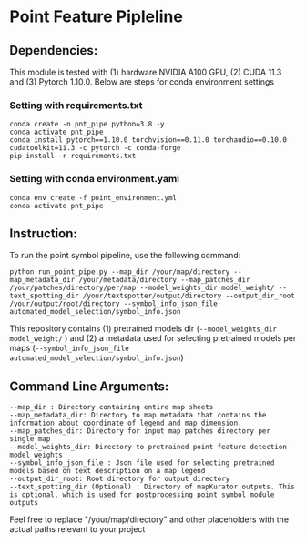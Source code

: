 # Point Feature Pipleline

## Dependencies:

This module is tested with (1) hardware NVIDIA A100 GPU, (2) CUDA 11.3 and (3) Pytorch 1.10.0.
Below are steps for conda environment settings 

### Setting with requirements.txt
```
conda create -n pnt_pipe python=3.8 -y
conda activate pnt_pipe
conda install pytorch==1.10.0 torchvision==0.11.0 torchaudio==0.10.0 cudatoolkit=11.3 -c pytorch -c conda-forge
pip install -r requirements.txt

```

### Setting with conda environment.yaml
```
conda env create -f point_environment.yml
conda activate pnt_pipe
```

## Instruction:

To run the point symbol pipeline, use the following command:

``` 
python run_point_pipe.py --map_dir /your/map/directory --map_metadata_dir /your/metadata/directory --map_patches_dir /your/patches/directory/per/map --model_weights_dir model_weight/ --text_spotting_dir /your/textspotter/output/directory --output_dir_root /your/output/root/directory --symbol_info_json_file automated_model_selection/symbol_info.json
```


This repository contains (1) pretrained models dir  (```--model_weights_dir model_weight/``` )  and (2) a metadata used for selecting pretrained models per maps (```--symbol_info_json_file automated_model_selection/symbol_info.json```) 


## Command Line Arguments:

```
--map_dir : Directory containing entire map sheets
--map_metadata_dir: Directory to map metadata that contains the 
information about coordinate of legend and map dimension. 
--map_patches_dir: Directory for input map patches directory per single map 
--model_weights_dir: Directory to pretrained point feature detection model weights  
--symbol_info_json_file : Json file used for selecting pretrained models based on text description on a map legend 
--output_dir_root: Root directory for output directory  
--text_spotting_dir (Optional) : Directory of mapKurator outputs. This is optional, which is used for postprocessing point symbol module outputs

```

<!-- --cropped_legend_dir: Directory to save the cropped legend <br>
--template_dir: Directory to the legend template  <br>
--processed_legend_dir: Directory to save the processed cropped legend  <br> -->

Feel free to replace "/your/map/directory" and other placeholders with the 
actual paths relevant to your project
 

